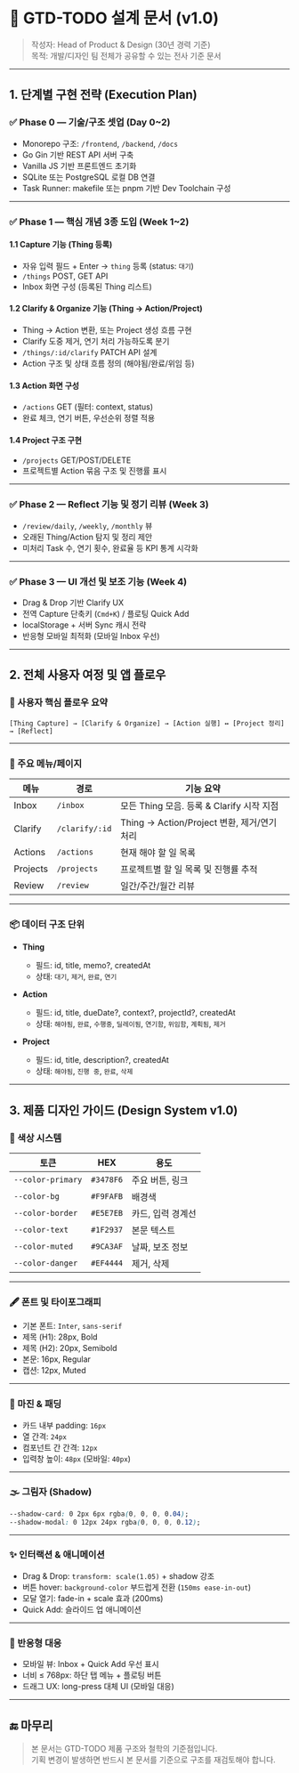 # 📘 GTD-TODO 설계 문서 (v1.0)

> 작성자: Head of Product & Design (30년 경력 기준)  
> 목적: 개발/디자인 팀 전체가 공유할 수 있는 전사 기준 문서

---

## 1. 단계별 구현 전략 (Execution Plan)

### ✅ Phase 0 — 기술/구조 셋업 (Day 0~2)

- Monorepo 구조: `/frontend`, `/backend`, `/docs`
- Go Gin 기반 REST API 서버 구축
- Vanilla JS 기반 프론트엔드 초기화
- SQLite 또는 PostgreSQL 로컬 DB 연결
- Task Runner: makefile 또는 pnpm 기반 Dev Toolchain 구성

---

### ✅ Phase 1 — 핵심 개념 3종 도입 (Week 1~2)

#### 1.1 Capture 기능 (Thing 등록)

- 자유 입력 필드 + Enter → `thing` 등록 (status: `대기`)
- `/things` POST, GET API
- Inbox 화면 구성 (등록된 Thing 리스트)

#### 1.2 Clarify & Organize 기능 (Thing → Action/Project)

- Thing → Action 변환, 또는 Project 생성 흐름 구현
- Clarify 도중 제거, 연기 처리 가능하도록 분기
- `/things/:id/clarify` PATCH API 설계
- Action 구조 및 상태 흐름 정의 (해야됨/완료/위임 등)

#### 1.3 Action 화면 구성

- `/actions` GET (필터: context, status)
- 완료 체크, 연기 버튼, 우선순위 정렬 적용

#### 1.4 Project 구조 구현

- `/projects` GET/POST/DELETE
- 프로젝트별 Action 묶음 구조 및 진행률 표시

---

### ✅ Phase 2 — Reflect 기능 및 정기 리뷰 (Week 3)

- `/review/daily`, `/weekly`, `/monthly` 뷰
- 오래된 Thing/Action 탐지 및 정리 제안
- 미처리 Task 수, 연기 횟수, 완료율 등 KPI 통계 시각화

---

### ✅ Phase 3 — UI 개선 및 보조 기능 (Week 4)

- Drag & Drop 기반 Clarify UX
- 전역 Capture 단축키 (`Cmd+K`) / 플로팅 Quick Add
- localStorage + 서버 Sync 캐시 전략
- 반응형 모바일 최적화 (모바일 Inbox 우선)

---

## 2. 전체 사용자 여정 및 앱 플로우

### 🔁 사용자 핵심 플로우 요약

```
[Thing Capture] → [Clarify & Organize] → [Action 실행] ↔ [Project 정리] → [Reflect]
```

---

### 📍 주요 메뉴/페이지

| 메뉴      | 경로              | 기능 요약                                  |
|-----------|-------------------|---------------------------------------------|
| Inbox     | `/inbox`          | 모든 Thing 모음. 등록 & Clarify 시작 지점   |
| Clarify   | `/clarify/:id`    | Thing → Action/Project 변환, 제거/연기 처리 |
| Actions   | `/actions`        | 현재 해야 할 일 목록                         |
| Projects  | `/projects`       | 프로젝트별 할 일 목록 및 진행률 추적        |
| Review    | `/review`         | 일간/주간/월간 리뷰                          |

---

### 📦 데이터 구조 단위

- **Thing**  
  - 필드: id, title, memo?, createdAt  
  - 상태: `대기`, `제거`, `완료`, `연기`

- **Action**  
  - 필드: id, title, dueDate?, context?, projectId?, createdAt  
  - 상태: `해야됨`, `완료`, `수행중`, `딜레이됨`, `연기함`, `위임함`, `계획됨`, `제거`

- **Project**  
  - 필드: id, title, description?, createdAt  
  - 상태: `해야됨`, `진행 중`, `완료`, `삭제`

---

## 3. 제품 디자인 가이드 (Design System v1.0)

### 🎨 색상 시스템

| 토큰                | HEX        | 용도              |
|---------------------|------------|-------------------|
| `--color-primary`   | `#3478F6`  | 주요 버튼, 링크     |
| `--color-bg`        | `#F9FAFB`  | 배경색             |
| `--color-border`    | `#E5E7EB`  | 카드, 입력 경계선   |
| `--color-text`      | `#1F2937`  | 본문 텍스트        |
| `--color-muted`     | `#9CA3AF`  | 날짜, 보조 정보     |
| `--color-danger`    | `#EF4444`  | 제거, 삭제         |

---

### 🖋️ 폰트 및 타이포그래피

- 기본 폰트: `Inter`, `sans-serif`
- 제목 (H1): 28px, Bold
- 제목 (H2): 20px, Semibold
- 본문: 16px, Regular
- 캡션: 12px, Muted

---

### 📏 마진 & 패딩

- 카드 내부 padding: `16px`
- 열 간격: `24px`
- 컴포넌트 간 간격: `12px`
- 입력창 높이: `48px` (모바일: `40px`)

---

### 🌫️ 그림자 (Shadow)

```css
--shadow-card: 0 2px 6px rgba(0, 0, 0, 0.04);
--shadow-modal: 0 12px 24px rgba(0, 0, 0, 0.12);
```

---

### ✨ 인터랙션 & 애니메이션

- Drag & Drop: `transform: scale(1.05)` + shadow 강조
- 버튼 hover: `background-color` 부드럽게 전환 (`150ms ease-in-out`)
- 모달 열기: fade-in + scale 효과 (200ms)
- Quick Add: 슬라이드 업 애니메이션

---

### 📱 반응형 대응

- 모바일 뷰: Inbox + Quick Add 우선 표시
- 너비 ≤ 768px: 하단 탭 메뉴 + 플로팅 버튼
- 드래그 UX: long-press 대체 UI (모바일 대응)

---

## 🔚 마무리

> 본 문서는 GTD-TODO 제품 구조와 철학의 기준점입니다.  
> 기획 변경이 발생하면 반드시 본 문서를 기준으로 구조를 재검토해야 합니다.
